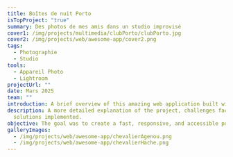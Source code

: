 ```yaml
---
title: Boîtes de nuit Porto
isTopProject: "true"
summary: Des photos de mes amis dans un studio improvisé
cover1: /img/projects/multimedia/clubPorto/clubPorto.jpg
cover2: /img/projects/web/awesome-app/cover2.png
tags:
  - Photographie
  - Studio
tools:
  - Appareil Photo
  - Lightroom
projectUrl: ""
date: Mars 2025
team: ""
introduction: A brief overview of this amazing web application built with Nuxt.
description: A more detailed explanation of the project, challenges faced, and
  solutions implemented.
objective: The goal was to create a fast, responsive, and accessible portfolio showcase.
galleryImages:
  - /img/projects/web/awesome-app/chevalierAgenou.png
  - /img/projects/web/awesome-app/chevalierHache.png
---
```

